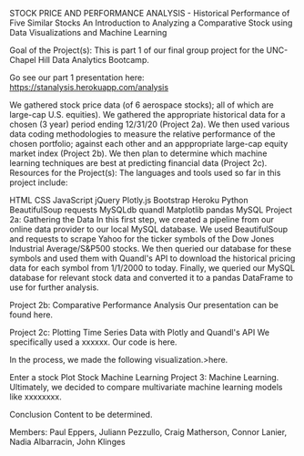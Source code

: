 STOCK PRICE AND PERFORMANCE ANALYSIS - Historical Performance of Five Similar Stocks
An Introduction to Analyzing a Comparative Stock using Data Visualizations and Machine Learning

Goal of the Project(s):
This is part 1 of our final group project for the UNC-Chapel Hill Data Analytics Bootcamp.

Go see our part 1 presentation here:  https://stanalysis.herokuapp.com/analysis

We gathered stock price data (of 6 aerospace stocks); all of which are large-cap U.S. equities). We gathered the appropriate historical data for a chosen (3 year) period ending 12/31/20 (Project 2a).
We then used various data coding methodologies to measure the relative performance of the chosen portfolio; against each other and an apppropriate large-cap equity market index (Project 2b).
We then plan to determine which machine learning techniques are best at predicting financial data (Project 2c).
Resources for the Project(s):
The languages and tools used so far in this project include:

HTML
CSS
JavaScript
jQuery
Plotly.js
Bootstrap
Heroku
Python
BeautifulSoup
requests
MySQLdb
quandl
Matplotlib
pandas
MySQL
Project 2a: Gathering the Data
In this first step, we created a pipeline from our online data provider to our local MySQL database. We used BeautifulSoup and requests to scrape Yahoo for the ticker symbols of the Dow Jones Industrial Average/S&P500 stocks. We then queried our database for these symbols and used them with Quandl's API to download the historical pricing data for each symbol from 1/1/2000 to today. Finally, we queried our MySQL database for relevant stock data and converted it to a pandas DataFrame to use for further analysis.

Project 2b: Comparative Performance Analysis
Our presentation can be found here.

Project 2c: Plotting Time Series Data with Plotly and Quandl's API
We specifically used a xxxxxx. Our code is here.

  
In the process, we made the following visualization.>here.

Enter a stock
Plot Stock
Machine Learning
Project 3: Machine Learning.
Ultimately, we decided to compare multivariate machine learning models like xxxxxxxx.

Conclusion
Content to be determined.

Members: Paul Eppers, Juliann Pezzullo, Craig Matherson, Connor Lanier, Nadia Albarracin, John Klinges
